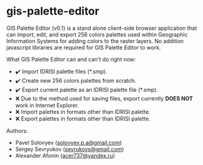 # gis-palette-editor

GIS Palette Editor (v0.1) is a stand alone client-side browser application that can import, edit, and export 256 colors palettes used within Geographic Information Systems for adding colors to the raster layers. No addition javascript libraries are required for GIS Palette Editor to work.

What GIS Palette Editor can and can't do right now:
* :heavy_check_mark: Import IDRISI palette files (*.smp).
* :heavy_check_mark: Create new 256 colors palettes from scratch.
* :heavy_check_mark: Export current palette as an IDRISI palette file (*.smp).
 * :x: Due to the method used for saving files, export currently **DOES NOT** work in Internet Explorer.
* :x: Import palettes in formats other than IDRISI palette.
* :x: Export palettes in formats other than IDRISI palette.



Authors:
- Pavel Solovyev (solovyev.p.a@gmail.com)
- Sergey Sevryukov (sevrukovs@gmail.com)
- Alexander Afonin (acer737@yandex.ru)
